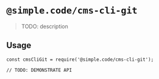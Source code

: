 # `@simple.code/cms-cli-git`

> TODO: description

## Usage

```
const cmsCliGit = require('@simple.code/cms-cli-git');

// TODO: DEMONSTRATE API
```
